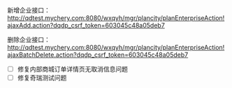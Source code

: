 新增企业接口：http://qdtest.mychery.com:8080/wxqyh/mgr/plancity/planEnterpriseAction!ajaxAdd.action?dqdp_csrf_token=603045c48a05deb7

删除企业接口：http://qdtest.mychery.com:8080/wxqyh/mgr/plancity/planEnterpriseAction!ajaxBatchDelete.action?dqdp_csrf_token=603045c48a05deb7

- [ ] 修复内部商城订单详情页无取消信息问题
- [ ] 修复奇瑞测试问题